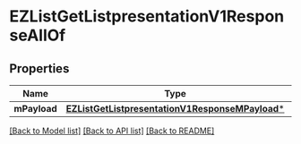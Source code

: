# EZListGetListpresentationV1ResponseAllOf

## Properties
Name | Type | Description | Notes
------------ | ------------- | ------------- | -------------
**mPayload** | [**EZListGetListpresentationV1ResponseMPayload***](EZListGetListpresentationV1ResponseMPayload.md) |  | 

[[Back to Model list]](../README.md#documentation-for-models) [[Back to API list]](../README.md#documentation-for-api-endpoints) [[Back to README]](../README.md)


